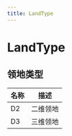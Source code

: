 ```yaml
---
title: LandType
---
```


# LandType
## 领地类型
| 名称 | 描述 |
| ---- | ---- |
| D2 | 二维领地 |
| D3 | 三维领地 |
